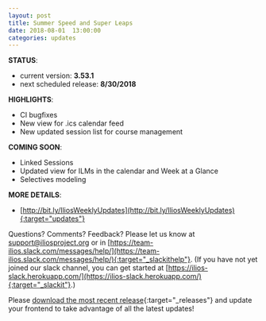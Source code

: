 ```yaml
---
layout: post
title: Summer Speed and Super Leaps
date: 2018-08-01  13:00:00
categories: updates
---
```

__STATUS__:
- current version: __3.53.1__
- next scheduled release: __8/30/2018__

__HIGHLIGHTS__:
- CI bugfixes
- New view for .ics calendar feed
- New updated session list for course management

__COMING SOON__:
- Linked Sessions
- Updated view for ILMs in the calendar and Week at a Glance
- Selectives modeling

__MORE DETAILS__:
- [http://bit.ly/IliosWeeklyUpdates](http://bit.ly/IliosWeeklyUpdates){:target="updates"}

Questions? Comments? Feedback? Please let us know at [support@iliosproject.org](mailto:support@iliosproject.org) or in [https://team-ilios.slack.com/messages/help/](https://team-ilios.slack.com/messages/help/){:target="_slackithelp"}.  (If you have not yet joined our slack channel, you can get started at [https://ilios-slack.herokuapp.com/](https://ilios-slack.herokuapp.com/){:target="_slackit"}.)

Please [download the most recent release](https://www.github.com/ilios/ilios/releases/latest){:target="_releases"} and update your frontend to take advantage of all the latest updates!

